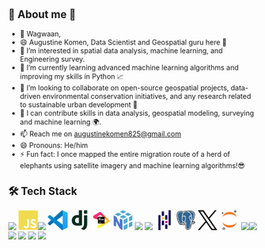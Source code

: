 ##  💫 About me 💫
- 👋 Wagwaan,
- 😄 Augustine Komen, Data Scientist and Geospatial guru here 🤗
- 👀 I’m interested in spatial data analysis, machine learning, and Engineering survey.
- 🌱 I’m currently learning advanced machine learning algorithms and improving my skills in Python 📈
- 💞️ I’m looking to collaborate on open-source geospatial projects, data-driven environmental conservation initiatives, and any research related to sustainable urban development 👥
- 👥 I can contribute skills in data analysis, geospatial modeling, surveying and machine learning 🌍.
- 📫 Reach me on augustinekomen825@gmail.com
- 😄 Pronouns: He/him
- ⚡ Fun fact: I once mapped the entire migration route of a herd of elephants using satellite imagery and machine learning algorithms!😎

## 🛠️ Tech Stack
 
 <img height=40 src="https://cdn.jsdelivr.net/gh/devicons/devicon/icons/python/python-original.svg"/> <img height=40 src="https://github.com/devicons/devicon/blob/master/icons/javascript/javascript-plain.svg" /><img height=40 src="https://cdn.jsdelivr.net/gh/devicons/devicon/icons/github/github-original.svg"/> <img height=40 
src="https://github.com/devicons/devicon/blob/master/icons/vscode/vscode-original.svg" /> <img height=40 
src="https://github.com/devicons/devicon/blob/master/icons/django/django-plain.svg" /> <img height=40 
src="https://github.com/devicons/devicon/blob/master/icons/jetbrains/jetbrains-original.svg" /> <img height=40 
src="https://github.com/devicons/devicon/blob/master/icons/numpy/numpy-original.svg" /> <a href="#"><img src="https://github.com/onemarc/tech-icons/blob/main/icons/tableau-dark.svg" width="40"></a> <a href="#"><img src="https://github.com/onemarc/tech-icons/blob/main/icons/powerbi-white.svg" width="40"></a> <img height=40 
src="https://github.com/devicons/devicon/blob/master/icons/pandas/pandas-original.svg" /> <img height=40 
src="https://github.com/devicons/devicon/blob/master/icons/postgresql/postgresql-original.svg" /> <img height=40 
src="https://github.com/devicons/devicon/blob/master/icons/twitter/twitter-original.svg" /> <img height=40 
src="https://github.com/devicons/devicon/blob/master/icons/jupyter/jupyter-original.svg" /> <img height=40 
src="https://autogis-site.readthedocs.io/en/2019/_images/OSM_logo.png" /><img height=40 
src="https://upload.wikimedia.org/wikipedia/commons/9/91/QGIS_logo_new.svg" /> <img height=40 
src="https://geopandas.org/en/stable/_images/geopandas_logo.png" /> <img height=40 
src="https://earthengine.google.com/static/images/earth-engine-logo.png" /> <img height=40 
src="https://geoplaza.vu.nl/cms/wp-content/uploads/2021/09/Logo_ArcMap_transparent-768x372.png" /> <img height=40 
src="https://raw.githubusercontent.com/marwin1991/profile-technology-icons/refs/heads/main/icons/mysql.png" />
                 
